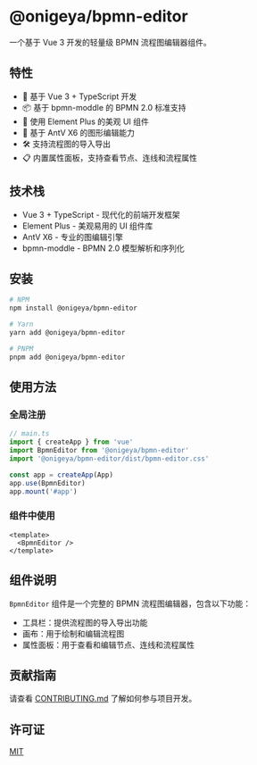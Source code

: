 # @onigeya/bpmn-editor

一个基于 Vue 3 开发的轻量级 BPMN 流程图编辑器组件。

## 特性

- 🚀 基于 Vue 3 + TypeScript 开发
- 📦 基于 bpmn-moddle 的 BPMN 2.0 标准支持
- 🎨 使用 Element Plus 的美观 UI 组件
- 🔌 基于 AntV X6 的图形编辑能力
- 🛠 支持流程图的导入导出
- 📋 内置属性面板，支持查看节点、连线和流程属性

## 技术栈

- Vue 3 + TypeScript - 现代化的前端开发框架
- Element Plus - 美观易用的 UI 组件库
- AntV X6 - 专业的图编辑引擎
- bpmn-moddle - BPMN 2.0 模型解析和序列化

## 安装

```sh
# NPM
npm install @onigeya/bpmn-editor

# Yarn
yarn add @onigeya/bpmn-editor

# PNPM
pnpm add @onigeya/bpmn-editor
```

## 使用方法

### 全局注册

```ts
// main.ts
import { createApp } from 'vue'
import BpmnEditor from '@onigeya/bpmn-editor'
import '@onigeya/bpmn-editor/dist/bpmn-editor.css'

const app = createApp(App)
app.use(BpmnEditor)
app.mount('#app')
```

### 组件中使用

```vue
<template>
  <BpmnEditor />
</template>
```

## 组件说明

`BpmnEditor` 组件是一个完整的 BPMN 流程图编辑器，包含以下功能：

- 工具栏：提供流程图的导入导出功能
- 画布：用于绘制和编辑流程图
- 属性面板：用于查看和编辑节点、连线和流程属性

## 贡献指南

请查看 [CONTRIBUTING.md](./CONTRIBUTING.md) 了解如何参与项目开发。

## 许可证

[MIT](./LICENSE)

